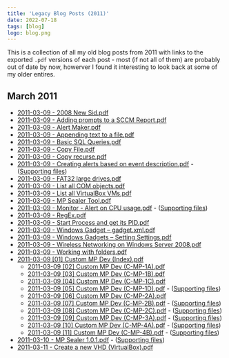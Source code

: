 ```yaml
---
title: 'Legacy Blog Posts (2011)'
date: 2022-07-18
tags: [blog]
logo: blog.png
---
```


This is a collection of all my old blog posts from 2011 with links to the exported `.pdf` versions of each post - most (if not all of them) are probably out of date by now, howerver I found it interesting to look back at some of my older entires.

## March 2011

- [2011-03-09 - 2008 New Sid.pdf](https://github.com/rniemand/code-samples/blob/main/blog-posts/2011/2011-03/2011-03-09%20-%202008%20New%20Sid.pdf)
- [2011-03-09 - Adding prompts to a SCCM Report.pdf](https://github.com/rniemand/code-samples/blob/main/blog-posts/2011/2011-03/2011-03-09%20-%20Adding%20prompts%20to%20a%20SCCM%20Report.pdf)
- [2011-03-09 - Alert Maker.pdf](https://github.com/rniemand/code-samples/blob/main/blog-posts/2011/2011-03/2011-03-09%20-%20Alert%20Maker.pdf)
- [2011-03-09 - Appending text to a file.pdf](https://github.com/rniemand/code-samples/blob/main/blog-posts/2011/2011-03/2011-03-09%20-%20Appending%20text%20to%20a%20file.pdf)
- [2011-03-09 - Basic SQL Queries.pdf](https://github.com/rniemand/code-samples/blob/main/blog-posts/2011/2011-03/2011-03-09%20-%20Basic%20SQL%20Queries.pdf)
- [2011-03-09 - Copy File.pdf](https://github.com/rniemand/code-samples/blob/main/blog-posts/2011/2011-03/2011-03-09%20-%20Copy%20File.pdf)
- [2011-03-09 - Copy recurse.pdf](https://github.com/rniemand/code-samples/blob/main/blog-posts/2011/2011-03/2011-03-09%20-%20Copy%20recurse.pdf)
- [2011-03-09 - Creating alerts based on event description.pdf](https://github.com/rniemand/code-samples/blob/main/blog-posts/2011/2011-03/2011-03-09%20-%20Creating%20alerts%20based%20on%20event%20description.pdf) - ([Supporting files](https://github.com/rniemand/code-samples/blob/main/blog-posts/2011/2011-03/_files/2011-03-09%20-%20Creating%20alerts%20based%20on%20event%20description.zip))
- [2011-03-09 - FAT32 large drives.pdf](https://github.com/rniemand/code-samples/blob/main/blog-posts/2011/2011-03/2011-03-09%20-%20FAT32%20large%20drives.pdf)
- [2011-03-09 - List all COM objects.pdf](https://github.com/rniemand/code-samples/blob/main/blog-posts/2011/2011-03/2011-03-09%20-%20List%20all%20COM%20objects.pdf)
- [2011-03-09 - List all VirtualBox VMs.pdf](https://github.com/rniemand/code-samples/blob/main/blog-posts/2011/2011-03/2011-03-09%20-%20List%20all%20VirtualBox%20VMs.pdf)
- [2011-03-09 - MP Sealer Tool.pdf](https://github.com/rniemand/code-samples/blob/main/blog-posts/2011/2011-03/2011-03-09%20-%20MP%20Sealer%20Tool.pdf)
- [2011-03-09 - Monitor - Alert on CPU usage.pdf](https://github.com/rniemand/code-samples/blob/main/blog-posts/2011/2011-03/2011-03-09%20-%20Monitor%20-%20Alert%20on%20CPU%20usage.pdf) - ([Supporting files](https://github.com/rniemand/code-samples/blob/main/blog-posts/2011/2011-03/_files/2011-03-09%20-%20Monitor%20-%20Alert%20on%20CPU%20usage.zip))
- [2011-03-09 - RegEx.pdf](https://github.com/rniemand/code-samples/blob/main/blog-posts/2011/2011-03/2011-03-09%20-%20RegEx.pdf)
- [2011-03-09 - Start Process and get its PID.pdf](https://github.com/rniemand/code-samples/blob/main/blog-posts/2011/2011-03/2011-03-09%20-%20Start%20Process%20and%20get%20its%20PID.pdf)
- [2011-03-09 - Windows Gadget – gadget.xml.pdf](https://github.com/rniemand/code-samples/blob/main/blog-posts/2011/2011-03/2011-03-09%20-%20Windows%20Gadget%20%E2%80%93%20gadget.xml.pdf)
- [2011-03-09 - Windows Gadgets – Setting Settings.pdf](https://github.com/rniemand/code-samples/blob/main/blog-posts/2011/2011-03/2011-03-09%20-%20Windows%20Gadgets%20%E2%80%93%20Setting%20Settings.pdf)
- [2011-03-09 - Wireless Networking on Windows Server 2008.pdf](https://github.com/rniemand/code-samples/blob/main/blog-posts/2011/2011-03/2011-03-09%20-%20Wireless.pdf)
- [2011-03-09 - Working with folders.pdf](https://github.com/rniemand/code-samples/blob/main/blog-posts/2011/2011-03/2011-03-09%20-%20Working%20with%20folders.pdf)
- [2011-03-09 [01] Custom MP Dev (Index).pdf](https://github.com/rniemand/code-samples/blob/main/blog-posts/2011/2011-03/2011-03-09%20%5B01%5D%20Custom%20MP%20Dev%20(Index).pdf)
  - [2011-03-09 [02] Custom MP Dev (C-MP-1A).pdf](https://github.com/rniemand/code-samples/blob/main/blog-posts/2011/2011-03/2011-03-09%20%5B02%5D%20Custom%20MP%20Dev%20(C-MP-1A).pdf)
  - [2011-03-09 [03] Custom MP Dev (C-MP-1B).pdf](https://github.com/rniemand/code-samples/blob/main/blog-posts/2011/2011-03/2011-03-09%20%5B03%5D%20Custom%20MP%20Dev%20(C-MP-1B).pdf)
  - [2011-03-09 [04] Custom MP Dev (C-MP-1C).pdf](https://github.com/rniemand/code-samples/blob/main/blog-posts/2011/2011-03/2011-03-09%20%5B04%5D%20Custom%20MP%20Dev%20(C-MP-1C).pdf)
  - [2011-03-09 [05] Custom MP Dev (C-MP-1D).pdf](https://github.com/rniemand/code-samples/blob/main/blog-posts/2011/2011-03/2011-03-09%20%5B05%5D%20Custom%20MP%20Dev%20(C-MP-1D).pdf) - ([Supporting files](https://github.com/rniemand/code-samples/blob/main/blog-posts/2011/2011-03/_files/2011-03-09%20%5B05%5D%20Custom%20MP%20Dev%20(C-MP-1D).zip))
  - [2011-03-09 [06] Custom MP Dev (C-MP-2A).pdf](https://github.com/rniemand/code-samples/blob/main/blog-posts/2011/2011-03/2011-03-09%20%5B06%5D%20Custom%20MP%20Dev%20(C-MP-2A).pdf)
  - [2011-03-09 [07] Custom MP Dev (C-MP-2B).pdf](https://github.com/rniemand/code-samples/blob/main/blog-posts/2011/2011-03/2011-03-09%20%5B07%5D%20Custom%20MP%20Dev%20(C-MP-2B).pdf) - ([Supporting files](https://github.com/rniemand/code-samples/blob/main/blog-posts/2011/2011-03/_files/2011-03-09%20%5B07%5D%20Custom%20MP%20Dev%20(C-MP-2B).zip))
  - [2011-03-09 [08] Custom MP Dev (C-MP-2C).pdf](https://github.com/rniemand/code-samples/blob/main/blog-posts/2011/2011-03/2011-03-09%20%5B08%5D%20Custom%20MP%20Dev%20(C-MP-2C).pdf) - ([Supporting files](https://github.com/rniemand/code-samples/blob/main/blog-posts/2011/2011-03/_files/2011-03-09%20%5B08%5D%20Custom%20MP%20Dev%20(C-MP-2C).zip))
  - [2011-03-09 [09] Custom MP Dev (C-MP-3A).pdf](https://github.com/rniemand/code-samples/blob/main/blog-posts/2011/2011-03/2011-03-09%20%5B09%5D%20Custom%20MP%20Dev%20(C-MP-3A).pdf) - ([Supporting files](https://github.com/rniemand/code-samples/blob/main/blog-posts/2011/2011-03/_files/2011-03-09%20%5B09%5D%20Custom%20MP%20Dev%20(C-MP-3A).zip))
  - [2011-03-09 [10] Custom MP Dev (C-MP-4A).pdf](https://github.com/rniemand/code-samples/blob/main/blog-posts/2011/2011-03/2011-03-09%20%5B10%5D%20Custom%20MP%20Dev%20(C-MP-4A).pdf) - ([Supporting files](https://github.com/rniemand/code-samples/blob/main/blog-posts/2011/2011-03/_files/2011-03-09%20%5B10%5D%20Custom%20MP%20Dev%20(C-MP-4A).zip))
  - [2011-03-09 [11] Custom MP Dev (C-MP-4B).pdf](https://github.com/rniemand/code-samples/blob/main/blog-posts/2011/2011-03/2011-03-09%20%5B11%5D%20Custom%20MP%20Dev%20(C-MP-4B).pdf) - ([Supporting files](https://github.com/rniemand/code-samples/blob/main/blog-posts/2011/2011-03/_files/2011-03-09%20%5B11%5D%20Custom%20MP%20Dev%20(C-MP-4B).zip))
- [2011-03-10 - MP Sealer 1.0.1.pdf](https://github.com/rniemand/code-samples/blob/main/blog-posts/2011/2011-03/2011-03-10%20-%20MP%20Sealer%201.0.1.pdf) - ([Supporting files](https://github.com/rniemand/code-samples/blob/main/blog-posts/2011/2011-03/_files/2011-03-10%20-%20MP%20Sealer%201.0.1.zip))
- [2011-03-11 - Create a new VHD (VirtualBox).pdf](https://github.com/rniemand/code-samples/blob/main/blog-posts/2011/2011-03/2011-03-11%20-%20Create%20a%20new%20VHD%20(VirtualBox).pdf)
